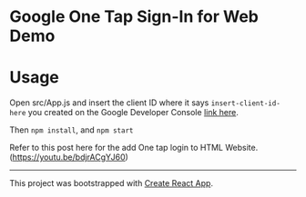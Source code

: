 # Google One Tap Sign-In for Web Demo

# Usage
Open src/App.js and insert the client ID where it says `insert-client-id-here` you created on the Google Developer Console [link here](https://console.developers.google.com/apis/credentials).

Then `npm install`, and `npm start`

Refer to this post here for the add One tap login to HTML Website.(https://youtu.be/bdjrACgYJ60)

---
This project was bootstrapped with [Create React App](https://github.com/facebook/create-react-app).
